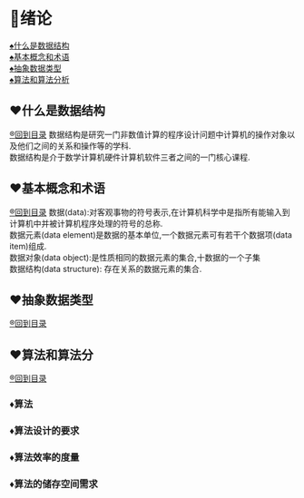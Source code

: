 <p id="title"></p>

# :dart:绪论

<a href="#p1">:spades:什么是数据结构</a><br>
<a href="#p2">:spades:基本概念和术语</a><br>
<a href="#p3">:spades:抽象数据类型</a><br>
<a href="#p4">:spades:算法和算法分析</a><br>

<p id="p1"></p>

## :hearts:什么是数据结构
<a href="#title">:registered:回到目录</a>
数据结构是研究一门非数值计算的程序设计问题中计算机的操作对象以及他们之间的关系和操作等的学科.<br>
数据结构是介于数学计算机硬件计算机软件三者之间的一门核心课程.
<p id="p2"></p>

## :hearts:基本概念和术语
<a href="#title">:registered:回到目录</a>
数据(data):对客观事物的符号表示,在计算机科学中是指所有能输入到计算机中并被计算机程序处理的符号的总称.<br>
数据元素(data element)是数据的基本单位,一个数据元素可有若干个数据项(data item)组成.<br>
数据对象(data object):是性质相同的数据元素的集合,十数据的一个子集<br>
数据结构(data structure): 存在关系的数据元素的集合.
<p id="p3"></p>

## :hearts:抽象数据类型
<a href="#title">:registered:回到目录</a>
<p id="p4"></p>

## :hearts:算法和算法分
<a href="#title">:registered:回到目录</a>
### :diamonds:算法
### :diamonds:算法设计的要求
### :diamonds:算法效率的度量
### :diamonds:算法的储存空间需求
